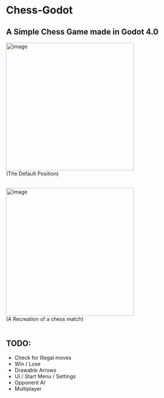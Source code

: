 # Chess-Godot
A Simple Chess Game made in Godot 4.0
---
<img width="350" alt="image" src="https://github.com/AnimePenguin/Chess-Godot/assets/78182394/d73022d1-9c99-4a1b-b2bd-adfa7b36bcf0"><br/>
(The Default Position) <br/><br/>

<img width="350" alt="image" src="https://github.com/AnimePenguin/Chess-Godot/assets/78182394/295a8b94-908c-4c0d-94d1-8745ffcd6e3a"><br/>
(A Recreation of a chess match) <br/><br/>

## TODO:
- Check for Illegal moves
- Win / Lose
- Drawable Arrows
- UI / Start Menu / Settings
- Opponent AI
- Multiplayer
